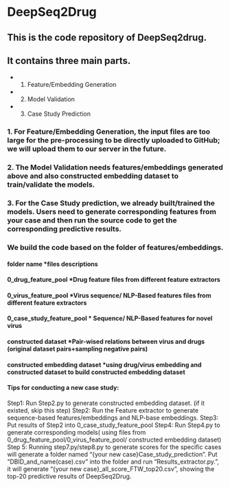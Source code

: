 # DeepSeq2Drug
## This is the code repository of DeepSeq2drug. 
## It contains three main parts. 
* 1. Feature/Embedding Generation
* 2. Model Validation
* 3. Case Study Prediction

### 1.	For Feature/Embedding Generation, the input files are too large for the pre-processing to be directly uploaded to GitHub; we will upload them to our server in the future.

### 2.	The Model Validation needs features/embeddings generated above and also constructed embedding dataset to train/validate the models.

### 3.	For the Case Study prediction, we already built/trained the models. Users need to generate corresponding features from your case and then run the source code to get the corresponding predictive results. 


### We build the code based on the folder of features/embeddings.

#### folder name *files descriptions
#### 0_drug_feature_pool  *Drug feature files from different feature extractors
#### 0_virus_feature_pool  *Virus sequence/ NLP-Based features files from different feature extractors
#### 0_case_study_feature_pool * Sequence/ NLP-Based features for novel virus
#### constructed dataset *Pair-wised relations between virus and drugs (original dataset pairs+sampling negative pairs)
#### constructed embedding dataset *using drug/virus embedding and constructed dataset to build constructed embedding dataset

#### Tips for conducting a new case study:
Step1:
Run Step2.py to generate constructed embedding dataset. (if it existed, skip this step)
Step2:
Run the Feature extractor to generate sequence-based features/embeddings and NLP-base embeddings.
Step3:
Put results of Step2 into 0_case_study_feature_pool
Step4:
Run Step4.py to generate corresponding models( using files from 0_drug_feature_pool/0_virus_feature_pool/ constructed embedding dataset)
Step 5:
Running step7.py/step8.py to generate scores for the specific cases will generate a folder named “{your new case}Case_study_prediction”.
Put “DBID_and_name(case).csv” into the folder and run “Results_extractor.py.”, it will generate “{your new case}_all_score_FTW_top20.csv”, showing the top-20 predictive results of DeepSeq2Drug.
